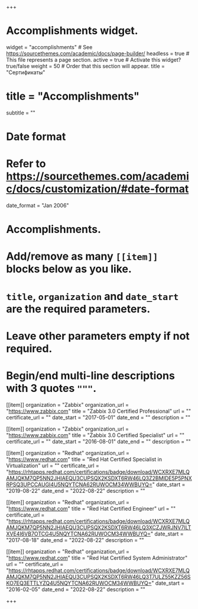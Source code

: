 +++
# Accomplishments widget.
widget = "accomplishments"  # See https://sourcethemes.com/academic/docs/page-builder/
headless = true  # This file represents a page section.
active = true  # Activate this widget? true/false
weight = 50  # Order that this section will appear.
title = "Сертификаты"
# title = "Accomplish&shy;ments"
subtitle = ""

# Date format
#   Refer to https://sourcethemes.com/academic/docs/customization/#date-format
date_format = "Jan 2006"

# Accomplishments.
#   Add/remove as many `[[item]]` blocks below as you like.
#   `title`, `organization` and `date_start` are the required parameters.
#   Leave other parameters empty if not required.
#   Begin/end multi-line descriptions with 3 quotes `"""`.

[[item]]
  organization = "Zabbix"
  organization_url = "https://www.zabbix.com"
  title = "Zabbix 3.0 Certified Professional"
  url = ""
  certificate_url = ""
  date_start = "2017-05-01"
  date_end = ""
  description = ""

[[item]]
  organization = "Zabbix"
  organization_url = "https://www.zabbix.com"
  title = "Zabbix 3.0 Certified Specialist"
  url = ""
  certificate_url = ""
  date_start = "2016-08-01"
  date_end = ""
  description = ""

[[item]]
  organization = "Redhat"
  organization_url = "https://www.redhat.com"
  title = "Red Hat Certified Specialist in Virtualization"
  url = ""
  certificate_url = "https://rhtapps.redhat.com/certifications/badge/download/WCXRXE7MLQAMJQKM7QP5NN2JHIAEQU3CUPSQX2KSDXT6RW46LQ3Z2BMIDE5P5PNXRPSQ3UPCCAUGI4U5NQYTCNA62RUWOCM34WWBUYQ="
  date_start = "2019-08-22"
  date_end = "2022-08-22"
  description = ""

[[item]]
  organization = "Redhat"
  organization_url = "https://www.redhat.com"
  title = "Red Hat Certified Engineer"
  url = ""
  certificate_url = "https://rhtapps.redhat.com/certifications/badge/download/WCXRXE7MLQAMJQKM7QP5NN2JHIAEQU3CUPSQX2KSDXT6RW46LQ3XCZJWRJNV7ILTXVE4I6VB7OTCG4U5NQYTCNA62RUWOCM34WWBUYQ="
  date_start = "2017-08-18"
  date_end = "2022-08-22"
  description = ""
  
[[item]]
  organization = "Redhat"
  organization_url = "https://www.redhat.com"
  title = "Red Hat Certified System Administrator"
  url = ""
  certificate_url = "https://rhtapps.redhat.com/certifications/badge/download/WCXRXE7MLQAMJQKM7QP5NN2JHIAEQU3CUPSQX2KSDXT6RW46LQ3T7ULZ55KZZ56SKO7EQ3ETTLYZQ4U5NQYTCNA62RUWOCM34WWBUYQ="
  date_start = "2016-02-05"
  date_end = "2022-08-22"
  description = ""

+++
